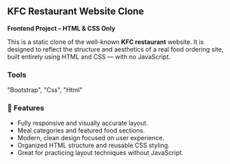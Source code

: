 <h2>KFC Restaurant Website Clone</h2>
<p><strong>Frontend Project – HTML & CSS Only</strong></p>
<p>This is a static clone of the well-known <strong>KFC restaurant</strong> website. It is designed to reflect the structure and aesthetics of a real food ordering site, built entirely using HTML and CSS — with no JavaScript.</p>

<h3>Tools</h3>
<p>"Bootstrap", "Css", "Html"</p>

<h3>🍗 Features</h3>
<ul>
  <li>Fully responsive and visually accurate layout.</li>
  <li>Meal categories and featured food sections.</li>
  <li>Modern, clean design focused on user experience.</li>
  <li>Organized HTML structure and reusable CSS styling.</li>
  <li>Great for practicing layout techniques without JavaScript.</li>
</ul>


